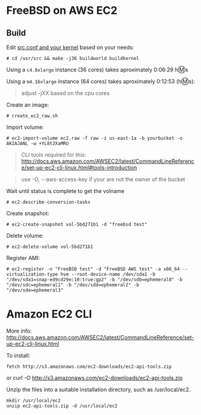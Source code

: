 FreeBSD on AWS EC2
==================

Build
-----

Edit [src.conf and your kernel](https://github.com/nbari/freebsd/tree/master/kernels) based on your needs:

    # cd /usr/src && make -j36 buildworld buildkernel

Using a ``c4.8xlarge`` instance (36 cores) takes aproximately 0:06:29 h:m:s

Using a ``m4.16xlarge`` instance (64 cores) takes aproximately 0:12:53 (h:m:s):


> adjust -jXX based on the cpu cores

Create an image:

    # create_ec2_raw.sh


Import volume:

    # ec2-import-volume ec2.raw -f raw -z us-east-1a -b yourbucket -o AKIAJANL -w +YL8t2XaMRU

> CLI tools required for this: http://docs.aws.amazon.com/AWSEC2/latest/CommandLineReference/set-up-ec2-cli-linux.html#tools-introduction

> use -O, --aws-access-key if your are not the owner of the bucket

Wait until status is complete to get the volname

    # ec2-describe-conversion-tasks

Create snapshot:

    # ec2-create-snapshot vol-5bd271b1 -d "freebsd test"

Delete volume:

    # ec2-delete-volume vol-5bd271b1

Register AMI:

    # ec2-register -n "FreeBSD test" -d "FreeBSD AWS test" -a x86_64 --virtualization-type hvm --root-device-name /dev/sda1 -b "/dev/sda1=snap-ed9cd29e:10:true:gp2" -b "/dev/sdb=ephemeral0" -b "/dev/sdc=ephemeral1" -b "/dev/sdd=ephemeral2" -b "/dev/sde=ephemeral3"


#  Amazon EC2 CLI

More info: http://docs.aws.amazon.com/AWSEC2/latest/CommandLineReference/set-up-ec2-cli-linux.html

To install:

    fetch http://s3.amazonaws.com/ec2-downloads/ec2-api-tools.zip

or
    curl -O http://s3.amazonaws.com/ec2-downloads/ec2-api-tools.zip


Unzip the files into a suitable installation directory, such as /usr/local/ec2.

    mkdir /usr/local/ec2
    unzip ec2-api-tools.zip -d /usr/local/ec2

